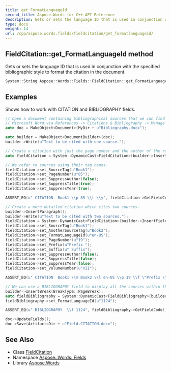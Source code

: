 ```yaml
---
title: get_FormatLanguageId
second_title: Aspose.Words for C++ API Reference
description: Gets or sets the language ID that is used in conjunction with the specified bibliographic style to format the citation in the document.
type: docs
weight: 14
url: /cpp/aspose.words.fields/fieldcitation/get_formatlanguageid/
---
```

## FieldCitation::get_FormatLanguageId method


Gets or sets the language ID that is used in conjunction with the specified bibliographic style to format the citation in the document.

```cpp
System::String Aspose::Words::Fields::FieldCitation::get_FormatLanguageId()
```


## Examples



Shows how to work with CITATION and BIBLIOGRAPHY fields. 
```cpp
// Open a document containing bibliographical sources that we can find in
// Microsoft Word via References -> Citations & Bibliography -> Manage Sources.
auto doc = MakeObject<Document>(MyDir + u"Bibliography.docx");

auto builder = MakeObject<DocumentBuilder>(doc);
builder->Write(u"Text to be cited with one source.");

// Create a citation with just the page number and the author of the referenced book.
auto fieldCitation = System::DynamicCast<FieldCitation>(builder->InsertField(FieldType::FieldCitation, true));

// We refer to sources using their tag names.
fieldCitation->set_SourceTag(u"Book1");
fieldCitation->set_PageNumber(u"85");
fieldCitation->set_SuppressAuthor(false);
fieldCitation->set_SuppressTitle(true);
fieldCitation->set_SuppressYear(true);

ASSERT_EQ(u" CITATION  Book1 \\p 85 \\t \\y", fieldCitation->GetFieldCode());

// Create a more detailed citation which cites two sources.
builder->InsertParagraph();
builder->Write(u"Text to be cited with two sources.");
fieldCitation = System::DynamicCast<FieldCitation>(builder->InsertField(FieldType::FieldCitation, true));
fieldCitation->set_SourceTag(u"Book1");
fieldCitation->set_AnotherSourceTag(u"Book2");
fieldCitation->set_FormatLanguageId(u"en-US");
fieldCitation->set_PageNumber(u"19");
fieldCitation->set_Prefix(u"Prefix ");
fieldCitation->set_Suffix(u" Suffix");
fieldCitation->set_SuppressAuthor(false);
fieldCitation->set_SuppressTitle(false);
fieldCitation->set_SuppressYear(false);
fieldCitation->set_VolumeNumber(u"VII");

ASSERT_EQ(u" CITATION  Book1 \\m Book2 \\l en-US \\p 19 \\f \"Prefix \" \\s \" Suffix\" \\v VII", fieldCitation->GetFieldCode());

// We can use a BIBLIOGRAPHY field to display all the sources within the document.
builder->InsertBreak(BreakType::PageBreak);
auto fieldBibliography = System::DynamicCast<FieldBibliography>(builder->InsertField(FieldType::FieldBibliography, true));
fieldBibliography->set_FormatLanguageId(u"1124");

ASSERT_EQ(u" BIBLIOGRAPHY  \\l 1124", fieldBibliography->GetFieldCode());

doc->UpdateFields();
doc->Save(ArtifactsDir + u"Field.CITATION.docx");
```

## See Also

* Class [FieldCitation](../)
* Namespace [Aspose::Words::Fields](../../)
* Library [Aspose.Words](../../../)
